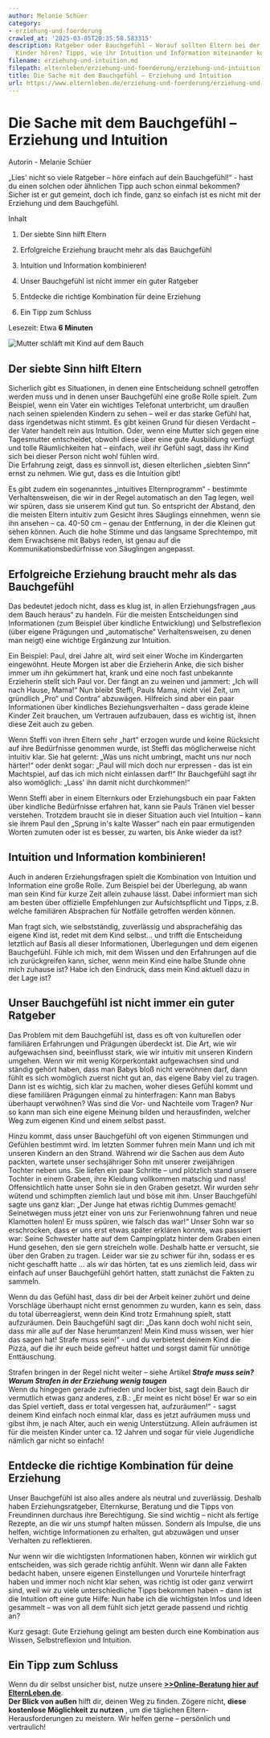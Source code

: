 ```yaml
---
author: Melanie Schüer
category:
- erziehung-und-foerderung
crawled_at: '2025-03-05T20:35:58.583315'
description: Ratgeber oder Bauchgefühl – Worauf sollten Eltern bei der Erziehung ihrer
  Kinder hören? Tipps, wie ihr Intuition und Information miteinander kombiniert.
filename: erziehung-und-intuition.md
filepath: elternleben/erziehung-und-foerderung/erziehung-und-intuition.md
title: Die Sache mit dem Bauchgefühl – Erziehung und Intuition
url: https://www.elternleben.de/erziehung-und-foerderung/erziehung-und-intuition/
---
```


#  Die Sache mit dem Bauchgefühl – Erziehung und Intuition

Autorin - Melanie Schüer

„Lies' nicht so viele Ratgeber – höre einfach auf dein Bauchgefühl!“ - hast du
einen solchen oder ähnlichen Tipp auch schon einmal bekommen? Sicher ist er
gut gemeint, doch ich finde, ganz so einfach ist es nicht mit der Erziehung
und dem Bauchgefühl.

Inhalt

1. Der siebte Sinn hilft Eltern

2. Erfolgreiche Erziehung braucht mehr als das Bauchgefühl

3. Intuition und Information kombinieren!

4. Unser Bauchgefühl ist nicht immer ein guter Ratgeber

5. Entdecke die richtige Kombination für deine Erziehung

6. Ein Tipp zum Schluss

Lesezeit: Etwa **6 Minuten**

![Mutter schläft mit Kind auf dem
Bauch](/fileadmin/_processed_/c/b/csm_Artikel_Die_Sache_mit_dem_Bauchgefu__hl_1740201f28.jpg)

##  Der siebte Sinn hilft Eltern

Sicherlich gibt es Situationen, in denen eine Entscheidung schnell getroffen
werden muss und in denen unser Bauchgefühl eine große Rolle spielt. Zum
Beispiel, wenn ein Vater ein wichtiges Telefonat unterbricht, um draußen nach
seinen spielenden Kindern zu sehen – weil er das starke Gefühl hat, dass
irgendetwas nicht stimmt. Es gibt keinen Grund für diesen Verdacht – der Vater
handelt rein aus Intuition. Oder, wenn eine Mutter sich gegen eine Tagesmutter
entscheidet, obwohl diese über eine gute Ausbildung verfügt und tolle
Räumlichkeiten hat – einfach, weil ihr Gefühl sagt, dass ihr Kind sich bei
dieser Person nicht wohl fühlen wird.  
Die Erfahrung zeigt, dass es sinnvoll ist, diesen elterlichen „siebten Sinn“
ernst zu nehmen. Wie gut, dass es die Intuition gibt!  
  
Es gibt zudem ein sogenanntes „intuitives Elternprogramm“ - bestimmte
Verhaltensweisen, die wir in der Regel automatisch an den Tag legen, weil wir
spüren, dass sie unserem Kind gut tun. So entspricht der Abstand, den die
meisten Eltern intuitiv zum Gesicht ihres Säuglings einnehmen, wenn sie ihn
ansehen – ca. 40-50 cm – genau der Entfernung, in der die Kleinen gut sehen
können. Auch die hohe Stimme und das langsame Sprechtempo, mit dem Erwachsene
mit Babys reden, ist genau auf die Kommunikationsbedürfnisse von Säuglingen
angepasst.

##  Erfolgreiche Erziehung braucht mehr als das Bauchgefühl

Das bedeutet jedoch nicht, dass es klug ist, in allen Erziehungsfragen „aus
dem Bauch heraus“ zu handeln. Für die meisten Entscheidungen sind
Informationen (zum Beispiel über kindliche Entwicklung) und Selbstreflexion
(über eigene Prägungen und „automatische“ Verhaltensweisen, zu denen man
neigt) eine wichtige Ergänzung zur Intuition.  
  
Ein Beispiel: Paul, drei Jahre alt, wird seit einer Woche im Kindergarten
eingewöhnt. Heute Morgen ist aber die Erzieherin Anke, die sich bisher immer
um ihn gekümmert hat, krank und eine noch fast unbekannte Erzieherin stellt
sich Paul vor. Der fängt an zu weinen und jammert: „Ich will nach Hause,
Mama!“ Nun bleibt Steffi, Pauls Mama, nicht viel Zeit, um gründlich „Pro“ und
Contra“ abzuwägen. Hilfreich sind aber ein paar Informationen über kindliches
Beziehungsverhalten – dass gerade kleine Kinder Zeit brauchen, um Vertrauen
aufzubauen, dass es wichtig ist, ihnen diese Zeit auch zu geben.  
  
Wenn Steffi von ihren Eltern sehr „hart“ erzogen wurde und keine Rücksicht auf
ihre Bedürfnisse genommen wurde, ist Steffi das möglicherweise nicht intuitiv
klar. Sie hat gelernt: „Was uns nicht umbringt, macht uns nur noch härter!“
oder denkt sogar: „Paul will mich doch nur erpressen - das ist ein Machtspiel,
auf das ich mich nicht einlassen darf!“ Ihr Bauchgefühl sagt ihr also
womöglich: „Lass' ihn damit nicht durchkommen!“  
  
Wenn Steffi aber in einem Elternkurs oder Erziehungsbuch ein paar Fakten über
kindliche Bedürfnisse erfahren hat, kann sie Pauls Tränen viel besser
verstehen. Trotzdem braucht sie in dieser Situation auch viel Intuition – kann
sie ihrem Paul den „Sprung in's kalte Wasser“ nach ein paar ermutigenden
Worten zumuten oder ist es besser, zu warten, bis Anke wieder da ist?

##  Intuition und Information kombinieren!

Auch in anderen Erziehungsfragen spielt die Kombination von Intuition und
Information eine große Rolle. Zum Beispiel bei der Überlegung, ab wann man
sein Kind für kurze Zeit allein zuhause lässt. Dabei informiert man sich am
besten über offizielle Empfehlungen zur Aufsichtspflicht und Tipps, z.B.
welche familiären Absprachen für Notfälle getroffen werden können.  
  
Man fragt sich, wie selbstständig, zuverlässig und absprachefähig das eigene
Kind ist, redet mit dem Kind selbst… und trifft die Entscheidung letztlich auf
Basis all dieser Informationen, Überlegungen und dem eigenen Bauchgefühl.
Fühle ich mich, mit dem Wissen und den Erfahrungen auf die ich zurückgreifen
kann, sicher, wenn mein Kind eine halbe Stunde ohne mich zuhause ist? Habe ich
den Eindruck, dass mein Kind aktuell dazu in der Lage ist?

##  Unser Bauchgefühl ist nicht immer ein guter Ratgeber

Das Problem mit dem Bauchgefühl ist, dass es oft von kulturellen oder
familiären Erfahrungen und Prägungen überdeckt ist. Die Art, wie wir
aufgewachsen sind, beeinflusst stark, wie wir intuitiv mit unseren Kindern
umgehen. Wenn wir mit wenig Körperkontakt aufgewachsen sind und ständig gehört
haben, dass man Babys bloß nicht verwöhnen darf, dann fühlt es sich womöglich
zuerst nicht gut an, das eigene Baby viel zu tragen. Dann ist es wichtig, sich
klar zu machen, woher dieses Gefühl kommt und diese familiären Prägungen
einmal zu hinterfragen: Kann man Babys überhaupt verwöhnen? Was sind die Vor-
und Nachteile vom Tragen? Nur so kann man sich eine eigene Meinung bilden und
herausfinden, welcher Weg zum eigenen Kind und einem selbst passt.  
  
Hinzu kommt, dass unser Bauchgefühl oft von eigenen Stimmungen und Gefühlen
bestimmt wird. Im letzten Sommer fuhren mein Mann und ich mit unseren Kindern
an den Strand. Während wir die Sachen aus dem Auto packten, wartete unser
sechsjähriger Sohn mit unserer zweijährigen Tochter neben uns. Sie liefen ein
paar Schritte – und plötzlich stand unsere Tochter in einem Graben, ihre
Kleidung vollkommen matschig und nass! Offensichtlich hatte unser Sohn sie in
den Graben gesetzt. Wir wurden sehr wütend und schimpften ziemlich laut und
böse mit ihm. Unser Bauchgefühl sagte uns ganz klar: „Der Junge hat etwas
richtig Dummes gemacht! Seinetwegen muss jetzt einer von uns zur Ferienwohnung
fahren und neue Klamotten holen! Er muss spüren, wie falsch das war!“ Unser
Sohn war so erschrocken, dass er uns erst etwas später erklären konnte, was
passiert war: Seine Schwester hatte auf dem Campingplatz hinter dem Graben
einen Hund gesehen, den sie gern streicheln wolle. Deshalb hatte er versucht,
sie über den Graben zu tragen. Leider war sie zu schwer für ihn, sodass er es
nicht geschafft hatte … als wir das hörten, tat es uns ziemlich leid, dass wir
einfach auf unser Bauchgefühl gehört hatten, statt zunächst die Fakten zu
sammeln.  
  
Wenn du das Gefühl hast, dass dir bei der Arbeit keiner zuhört und deine
Vorschläge überhaupt nicht ernst genommen zu wurden, kann es sein, dass du
total überreagierst, wenn dein Kind trotz Ermahnung spielt, statt aufzuräumen.
Dein Bauchgefühl sagt dir: „Das kann doch wohl nicht sein, dass mir alle auf
der Nase herumtanzen! Mein Kind muss wissen, wer hier das sagen hat! Strafe
muss sein!“ - und du verbietest deinem Kind die Pizza, auf die ihr euch beide
gefreut hattet und sorgst damit für unnötige Enttäuschung.  
  
Strafen bringen in der Regel nicht weiter – siehe Artikel **_Strafe muss sein?
Warum Strafen in der Erziehung wenig taugen_**  
Wenn du hingegen gerade zufrieden und locker bist, sagt dein Bauch dir
vermutlich etwas ganz anderes, z.B.: „Er meint es nicht böse! Er war so ein
das Spiel vertieft, dass er total vergessen hat, aufzuräumen!“ - sagst deinem
Kind einfach noch einmal klar, dass es jetzt aufräumen muss und gibst ihm, je
nach Alter, auch ein wenig Unterstützung. Allein aufräumen ist für die meisten
Kinder unter ca. 12 Jahren und sogar für viele Jugendliche nämlich gar nicht
so einfach!

##  Entdecke die richtige Kombination für deine Erziehung

Unser Bauchgefühl ist also alles andere als neutral und zuverlässig. Deshalb
haben Erziehungsratgeber, Elternkurse, Beratung und die Tipps von Freundinnen
durchaus ihre Berechtigung. Sie sind wichtig – nicht als fertige Rezepte, an
die wir uns stumpf halten müssen. Sondern als Impulse, die uns helfen,
wichtige Informationen zu erhalten, gut abzuwägen und unser Verhalten zu
reflektieren.  
  
Nur wenn wir die wichtigsten Informationen haben, können wir wirklich gut
entscheiden, was sich gerade richtig anfühlt. Wenn wir dann alle Fakten
bedacht haben, unsere eigenen Einstellungen und Vorurteile hinterfragt haben
und immer noch nicht klar sehen, was richtig ist oder ganz verwirrt sind, weil
wir zu viele unterschiedliche Tipps bekommen haben – dann ist die Intuition
oft eine gute Hilfe: Nun habe ich die wichtigsten Infos und Ideen gesammelt –
was von all dem fühlt sich jetzt gerade passend und richtig an?  
  
Kurz gesagt: Gute Erziehung gelingt am besten durch eine Kombination aus
Wissen, Selbstreflexion und Intuition.

##  Ein Tipp zum Schluss

Wenn du dir selbst unsicher bist, nutze unsere **[>>Online-Beratung hier auf
ElternLeben.de](https://www.elternleben.de/ueber-stell-uns-deine-frage/)**.  
**Der Blick von außen** hilft dir, deinen Weg zu finden. Zögere nicht, **diese
kostenlose Möglichkeit zu nutzen** , um die täglichen Eltern-Herausforderungen
zu meistern. Wir helfen gerne – persönlich und vertraulich!

